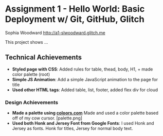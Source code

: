 Assignment 1 - Hello World: Basic Deployment w/ Git, GitHub, Glitch
===
Sophia Woodward
http://a1-slwoodward.glitch.me

This project shows ...

## Technical Achievements
- **Styled page with CSS**: Added rules for table, thead, body, H1, + made color palette (root)
- **Simple JS Animation**: Add a simple JavaScript animation to the page for title
- **Used other HTML tags**: Added table, list, footer, added flex div for cloud

### Design Achievements
- **Made a palette using [coloors.com](https://coolors.co/)** Made and used a color palette based off of my cow cursor. [palette.png]
- **Used both Honk and Jersey Font from Google Fonts**: I used Honk and Jersey as fonts. Honk for titles, Jersey for normal body text.
